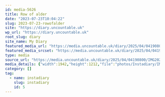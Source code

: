 ```yaml
---
id: media-5626
title: Row of alder
date: "2023-07-23T10:04:22"
slug: 2023-07-23-rowofalder
site: "https://diary.uncountable.uk"
wp_url: "https://diary.uncountable.uk"
root_slug: diary
site_name: My Diary
featured_media_url: "https://media.uncountable.uk/diary/2025/04/04190800/IMG20230723110422-edited.webp"
featured_media_srcset: "https://media.uncountable.uk/diary/2025/04/04190800/IMG20230723110422-edited-300x187.webp 300w, https://media.uncountable.uk/diary/2025/04/04190800/IMG20230723110422-edited-1024x639.webp 1024w, https://media.uncountable.uk/diary/2025/04/04190800/IMG20230723110422-edited-150x150.webp 150w, https://media.uncountable.uk/diary/2025/04/04190800/IMG20230723110422-edited-640x399.webp 640w, https://media.uncountable.uk/diary/2025/04/04190800/IMG20230723110422-edited.webp 1942w"
type: media
source_url: "https://media.uncountable.uk/diary/2025/04/04190800/IMG20230723110422-edited.webp"
media_details: {"width":1942,"height":1212,"file":"photos/Instadiary/IMG20230723110422-edited.webp","filesize":158810,"sizes":{"medium":{"file":"IMG20230723110422-edited-300x187.webp","width":300,"height":187,"filesize":19520,"mime_type":"image/webp","source_url":"https://media.uncountable.uk/diary/2025/04/04190800/IMG20230723110422-edited-300x187.webp"},"large":{"file":"IMG20230723110422-edited-1024x639.webp","width":1024,"height":639,"filesize":154650,"mime_type":"image/webp","source_url":"https://media.uncountable.uk/diary/2025/04/04190800/IMG20230723110422-edited-1024x639.webp"},"thumbnail":{"file":"IMG20230723110422-edited-150x150.webp","width":150,"height":150,"filesize":8580,"mime_type":"image/webp","source_url":"https://media.uncountable.uk/diary/2025/04/04190800/IMG20230723110422-edited-150x150.webp"},"mobwidth":{"file":"IMG20230723110422-edited-640x399.webp","width":640,"height":399,"filesize":73608,"mime_type":"image/webp","source_url":"https://media.uncountable.uk/diary/2025/04/04190800/IMG20230723110422-edited-640x399.webp"},"full":{"file":"IMG20230723110422-edited.webp","width":1942,"height":1212,"mime_type":"image/webp","source_url":"https://media.uncountable.uk/diary/2025/04/04190800/IMG20230723110422-edited.webp"}},"image_meta":{"aperture":"0","credit":"","camera":"","caption":"","created_timestamp":"0","copyright":"","focal_length":"0","iso":"0","shutter_speed":"0","title":"","orientation":"0","keywords":[]}}
category: []
tag:
  - name: instadiary
    slug: instadiary
    id: 5
---
```


